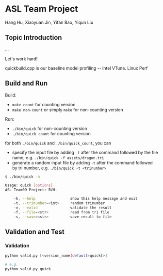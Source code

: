 # ASL Team Project

Hang Hu, Xiaoyuan Jin, Yifan Bao, Yiqun Liu

## Topic Introduction

...

Let's work hard!

quickbuild.cpp is our baseline model
profiling -- Intel VTune. Linux Perf
## Build and Run

Build:

- `make count` for counting version
- `make non-count` or simply `make` for non-counting version

Run:

- `./bin/quick` for non-counting version
- `./bin/quick_count` for counting version

for both `./bin/quick` and `./bin/quick_count`, you can
- specify the input file by adding `-f` after the command followed by the file name, e.g. `./bin/quick -f assets/dragon.tri`
- generate a random input file by adding `-t` after the command followed by tri number, e.g. `./bin/quick -t <trinumber>`

```bash
$ ./bin/quick -h

Usage: quick [options]
ASL Team09 Project: BVH.

    -h, --help                show this help message and exit
    -t, --trinumber=<int>     random trinumber
    -v, --valid               validate the result
    -f, --file=<str>          read from tri file
    -s, --save=<str>          save result to file
```

## Validation and Test

### Validation

```bash
python valid.py [<version_name(default=quick)>]

# e.g.
python valid.py quick
```